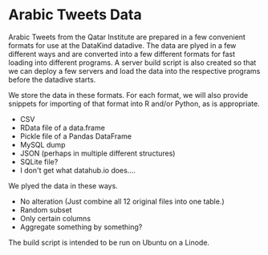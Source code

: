 Arabic Tweets Data
====
Arabic Tweets from the Qatar Institute are prepared in a few convenient formats
for use at the DataKind datadive. The data are plyed in a few different ways
and are converted into a few different formats for fast loading into different
programs. A server build script is also created so that we can deploy a few
servers and load the data into the respective programs before the datadive
starts.

We store the data in these formats. For each format, we will also provide
snippets for importing of that format into R and/or Python, as is appropriate.

* CSV
* RData file of a data.frame
* Pickle file of a Pandas DataFrame
* MySQL dump
* JSON (perhaps in multiple different structures)
* SQLite file?
* I don't get what datahub.io does....

We plyed the data in these ways.

* No alteration (Just combine all 12 original files into one table.)
* Random subset
* Only certain columns
* Aggregate something by something?

The build script is intended to be run on Ubuntu on a Linode.
